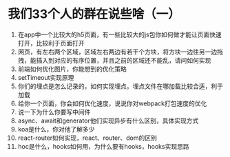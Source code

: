 # 我们33个人的群在说些啥（一）

1. 在app中一个比较大的h5页面，有一些比较大的js包你如何做才能让页面快速打开，比较利于页面打开
2. 网页，有左右两个区域，区域左右两边有若干个方块，将方块一边往另一边拖拽，能插入到对应的有序位置，并且之前的区域还不能乱，请问如何实现
3. 前端如何优化图片，你能想到的优化策略
4. setTimeout实现原理
5. 你们的埋点是怎么记录的，如何实现埋点。埋点文件在哪加载比较合适，利于加载
6. 给你一个页面，你会如何优化速度，说说你对webpack打包速度的优化
7. 说一下为什么你要写中间件
8. async、await和generator他们实现异步有什么区别，具体实现方式
9. koa是什么，你对他了解多少
10. react-router如何实现，react、router、dom的区别
11. hoc是什么，hooks如何用，为什么要有hooks，hooks实现思路

